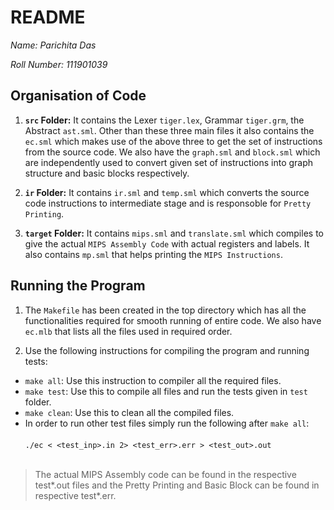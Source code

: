 # README
*Name: Parichita Das*

*Roll Number: 111901039*

## Organisation  of Code
1. **`src` Folder:** It contains the Lexer `tiger.lex`, Grammar `tiger.grm`, the Abstract `ast.sml`. Other than these three main files it also contains the `ec.sml` which makes use of the above three to get the set of instructions from the source code. We also have the `graph.sml` and `block.sml` which are independently used to convert given set of instructions into graph structure and basic blocks respectively.

2. **`ir` Folder:** It contains `ir.sml` and `temp.sml` which converts the source code instructions to intermediate stage and is responsoble for `Pretty Printing`.

3. **`target` Folder:** It contains `mips.sml` and `translate.sml` which compiles to give the actual `MIPS Assembly Code` with actual registers and labels. It also contains `mp.sml` that helps printing the `MIPS Instructions`.

## Running the Program
1. The `Makefile` has been created in the top directory which has all the functionalities required for smooth running of entire code. We also have `ec.mlb` that lists all the files used in required order.

2. Use the following instructions for compiling the program and running tests:

* `make all`: Use this instruction to compiler all the  required files.
* `make test`: Use this to compile all files and run the tests given in `test` folder. 
* `make clean`: Use this to clean all the compiled files.
* In order to run other test files simply run the following after `make all`:<br><br>
  `./ec < <test_inp>.in 2> <test_err>.err > <test_out>.out`
  <br>
  <br>

> The actual MIPS Assembly code can be found in the respective test*.out files and the Pretty Printing and Basic Block can be found in respective test*.err.
